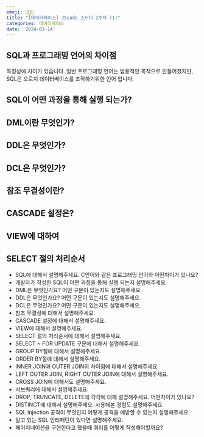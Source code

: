 ```yaml
---
emoji: 👩🏻‍💻
title: "[데이터베이스] JScode 스터디 2주차 (1)"
categories: 데이터베이스
date: '2024-03-14'
---
```

## SQL과 프로그래밍 언어의 차이점

목정성에 차이가 있습니다. 일반 프로그래밍 언어는 범용적인 목적으로 만들어졌지만, SQL은 오로지 데이터베이스를 조작하기위한 언어 입니다.

## SQL이 어떤 과정을 통해 실행 되는가?


## DML이란 무엇인가?


## DDL은 무엇인가?


## DCL은 무엇인가?


## 참조 무결성이란?


## CASCADE 설정은?


## VIEW에 대하여


## SELECT 절의 처리순서



* SQL에 대해서 설명해주세요. C언어와 같은 프로그래밍 언어와 어떤차이가 있나요?
* 개발자가 작성한 SQL이 어떤 과정을 통해 실행 되는지 설명해주세요.
* DML은 무엇인가요? 어떤 구문이 있는지도 설명해주세요.
* DDL은 무엇인가요? 어떤 구문이 있는지도 설명해주세요.
* DCL은 무엇인가요? 어떤 구문이 있는지도 설명해주세요.
* 참조 무결성에 대해서 설명해주세요.
* CASCADE 설정에 대해서 설명해주세요.
* VIEW에 대해서 설명해주세요.
* SELECT 절의 처리순서에 대해서 설명해주세요.
* SELECT \~ FOR UPDATE 구문에 대해서 설명해주세요.
* GROUP BY절에 대해서 설명해주세요.
* ORDER BY절에 대해서 설명해주세요.
* INNER JOIN과 OUTER JOIN의 차이점에 대해서 설명해주세요.
* LEFT OUTER JOIN, RIGHT OUTER JOIN에 대해서 설명해주세요.
* CROSS JOIN에 대해서도 설명해주세요.
* 서브쿼리에 대해서 설명해주세요.
* DROP, TRUNCATE, DELETE에 각각에 대해 설명해주세요. 어떤차이가 있나요?
* DISTINCT에 대해서 설명해주세요. 사용해본 경험도 설명해주세요.
* SQL Injection 공격이 무엇인지 어떻게 공격을 예방할 수 있는지 설명해주세요.
* 알고 있는 SQL 안티패턴이 있다면 설명해주세요.
* 페이지네이션을 구현한다고 했을때 쿼리를 어떻게 작성해야할까요?
